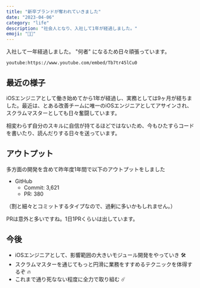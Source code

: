```yaml
---
title: "新卒ブランドが奪われていきました"
date: "2023-04-06"
category: "life"
description: "社会人となり、入社して1年が経過しました。"
emoji: "👨‍💻"
---
```


入社して一年経過しました。 "何者" になるため日々頑張っています。

`youtube:https://www.youtube.com/embed/Tb7tr45lCu0`

## 最近の様子

iOSエンジニアとして働き始めてから1年が経過し、実務としては9ヶ月が経ちました。最近は、とある改善チームに唯一のiOSエンジニアとしてアサインされ、スクラムマスターとしても日々奮闘しています。

相変わらず自分のスキルに自信が持てるほどではないため、今もひたすらコードを書いたり、読んだりする日々を送っています。

## アウトプット

多方面の開発を含めて昨年度1年間で以下のアウトプットをしました

- GitHub
  - Commit: 3,621
  - PR: 380

（割と細々とコミットするタイプなので、過剰に多いかもしれません。）

PRは意外と多いですね。1日1PRくらいは出しています。

## 今後

- iOSエンジニアとして、影響範囲の大きいモジュール開発をやっていき 🛠️
- スクラムマスターを通じてもっと円滑に業務をすすめるテクニックを体得するぞ 🔥
- これまで通り死なない程度に全力で取り組む ☄️
